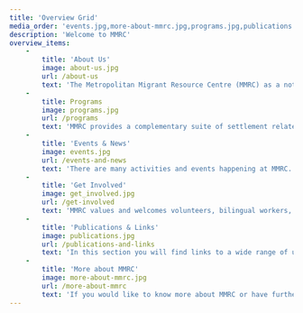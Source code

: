 ```yaml
---
title: 'Overview Grid'
media_order: 'events.jpg,more-about-mmrc.jpg,programs.jpg,publications.jpg,about-us.jpg,get_involved.jpg'
description: 'Welcome to MMRC'
overview_items:
    -
        title: 'About Us'
        image: about-us.jpg
        url: /about-us
        text: 'The Metropolitan Migrant Resource Centre (MMRC) as a not for profit settlement service organisation, has more than two decades of recognised achievements in providing high quality, culturally appropriate,  client centred services that meet the needs of refugees, humanitarian entrants and newly arrived migrants.'
    -
        title: Programs
        image: programs.jpg
        url: /programs
        text: 'MMRC provides a complementary suite of settlement related services and programs including case coordination, support groups, family support, youth, arts, sports and recreational activities along with employment mentoring, migration support and cultural competency related training.'
    -
        title: 'Events & News'
        image: events.jpg
        url: /events-and-news
        text: 'There are many activities and events happening at MMRC. You can find out about these and the latest news here.'
    -
        title: 'Get Involved'
        image: get_involved.jpg
        url: /get-involved
        text: 'MMRC values and welcomes volunteers, bilingual workers, student placements and members. If you would like to be part of MMRC in any of these capacities please see below.'
    -
        title: 'Publications & Links'
        image: publications.jpg
        url: /publications-and-links
        text: 'In this section you will find links to a wide range of useful publications, research and links on issues and reports relating to refugees, humanitarian entrants and people from culturally and linguistically diverse backgrounds.'
    -
        title: 'More about MMRC'
        image: more-about-mmrc.jpg
        url: /more-about-mmrc
        text: 'If you would like to know more about MMRC or have further queries you can enquire here.'
---
```


